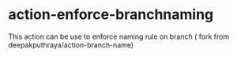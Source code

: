 # action-enforce-branchnaming
This action can be use to enforce naming rule on branch ( fork from deepakputhraya/action-branch-name)
